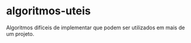 # algoritmos-uteis
Algoritmos difíceis de implementar que podem ser utilizados em mais de um projeto.
